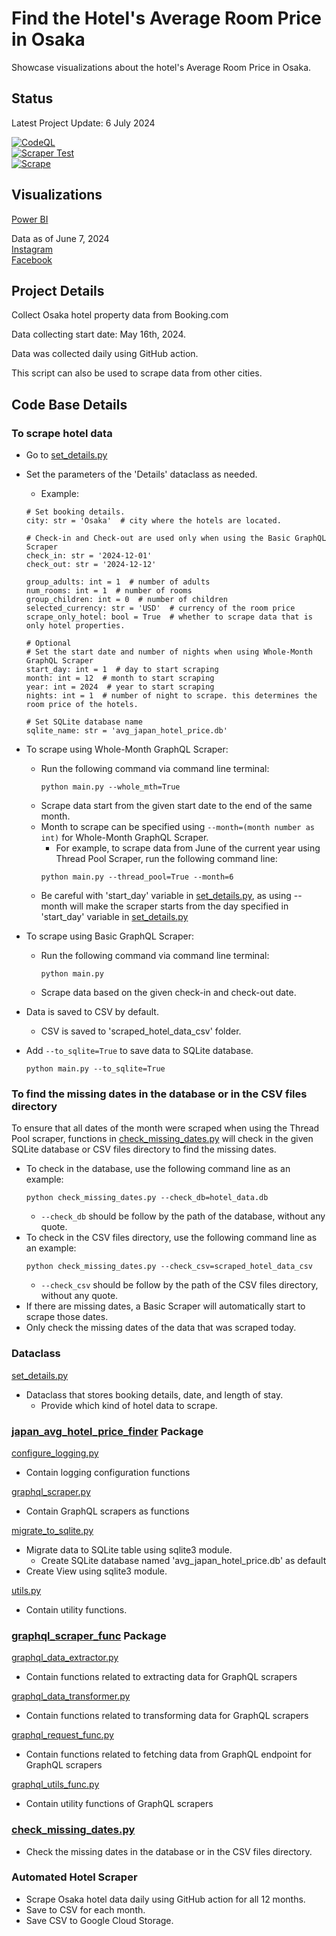 # Find the Hotel's Average Room Price in Osaka 

Showcase visualizations about the hotel's Average Room Price in Osaka.

## Status
Latest Project Update: 6 July 2024

[![CodeQL](https://github.com/sakan811/Find-Osaka-Average-Hotel-Price/actions/workflows/codeql.yml/badge.svg)](https://github.com/sakan811/Find-Osaka-Average-Hotel-Price/actions/workflows/codeql.yml)    
[![Scraper Test](https://github.com/sakan811/Find-Osaka-Average-Hotel-Price/actions/workflows/scraper-test.yml/badge.svg)](https://github.com/sakan811/Find-Osaka-Average-Hotel-Price/actions/workflows/scraper-test.yml)  
[![Scrape](https://github.com/sakan811/Find-Osaka-Average-Hotel-Price/actions/workflows/scrape.yml/badge.svg)](https://github.com/sakan811/Find-Osaka-Average-Hotel-Price/actions/workflows/scrape.yml)

## Visualizations
[Power BI](https://app.powerbi.com/view?r=eyJrIjoiOGFiNzQ1Y2UtZTVlOS00MzkyLTlmN2EtMDY2YWVlNzFiNTIyIiwidCI6ImZlMzViMTA3LTdjMmYtNGNjMy1hZDYzLTA2NTY0MzcyMDg3OCIsImMiOjEwfQ%3D%3D)  

Data as of June 7, 2024  
[Instagram](https://www.instagram.com/p/C77ANT0M3ni/?utm_source=ig_web_copy_link&igsh=MzRlODBiNWFlZA==)  
[Facebook](https://www.facebook.com/permalink.php?story_fbid=pfbid027P3bgdRAnAsN9iE2ioHihufPHKrcL626evEVKF8ytFhX4WbDvazACVfQeMK5zJ7ml&id=61553626169836)

## Project Details
Collect Osaka hotel property data from Booking.com

Data collecting start date: May 16th, 2024.

Data was collected daily using GitHub action.

This script can also be used to scrape data from other cities.

## Code Base Details 
### To scrape hotel data
- Go to [set_details.py](set_details.py)
- Set the parameters of the 'Details' dataclass as needed.
  - Example:
  ```
  # Set booking details.
  city: str = 'Osaka'  # city where the hotels are located.
  
  # Check-in and Check-out are used only when using the Basic GraphQL Scraper
  check_in: str = '2024-12-01'
  check_out: str = '2024-12-12'
  
  group_adults: int = 1  # number of adults
  num_rooms: int = 1  # number of rooms
  group_children: int = 0  # number of children
  selected_currency: str = 'USD'  # currency of the room price
  scrape_only_hotel: bool = True  # whether to scrape data that is only hotel properties.

  # Optional
  # Set the start date and number of nights when using Whole-Month GraphQL Scraper
  start_day: int = 1  # day to start scraping
  month: int = 12  # month to start scraping
  year: int = 2024  # year to start scraping
  nights: int = 1  # number of night to scrape. this determines the room price of the hotels.
   
  # Set SQLite database name
  sqlite_name: str = 'avg_japan_hotel_price.db'
  ```
- To scrape using Whole-Month GraphQL Scraper:
  - Run the following command via command line terminal:
    ```  
    python main.py --whole_mth=True
    ```
  - Scrape data start from the given start date to the end of the same month.
  - Month to scrape can be specified using ```--month=(month number as int)``` for Whole-Month GraphQL Scraper.
    - For example, to scrape data from June of the current year using Thread Pool Scraper, run the following command line:
    ```  
    python main.py --thread_pool=True --month=6
    ``` 
  - Be careful with 'start_day' variable in [set_details.py](set_details.py), 
  as using --month will make the scraper starts from the day specified in 'start_day' variable 
  in [set_details.py](set_details.py) 

- To scrape using Basic GraphQL Scraper:
  - Run the following command via command line terminal:
    ```  
    python main.py 
    ```
  - Scrape data based on the given check-in and check-out date.
- Data is saved to CSV by default.
  - CSV is saved to 'scraped_hotel_data_csv' folder. 
- Add ```--to_sqlite=True``` to save data to SQLite database.
  ```  
  python main.py --to_sqlite=True
  ```

### To find the missing dates in the database or in the CSV files directory
To ensure that all dates of the month were scraped when using the Thread Pool scraper, functions in
[check_missing_dates.py](check_missing_dates.py) will check in the given SQLite database or CSV files directory
to find the missing dates.
- To check in the database, use the following command line as an example:
  ```  
  python check_missing_dates.py --check_db=hotel_data.db
  ``` 
  - ```--check_db``` should be follow by the path of the database, without any quote.
- To check in the CSV files directory, use the following command line as an example:
  ```  
  python check_missing_dates.py --check_csv=scraped_hotel_data_csv
  ``` 
  - ```--check_csv``` should be follow by the path of the CSV files directory, without any quote.
- If there are missing dates, a Basic Scraper will automatically start to scrape those dates.
- Only check the missing dates of the data that was scraped today.

### Dataclass
[set_details.py](set_details.py)
- Dataclass that stores booking details, date, and length of stay.
  - Provide which kind of hotel data to scrape.
  
### [japan_avg_hotel_price_finder](japan_avg_hotel_price_finder) Package
[configure_logging.py](japan_avg_hotel_price_finder%2Fconfigure_logging.py)
- Contain logging configuration functions

[graphql_scraper.py](japan_avg_hotel_price_finder%2Fgraphql_scraper.py)
- Contain GraphQL scrapers as functions

[migrate_to_sqlite.py](japan_avg_hotel_price_finder%2Fmigrate_to_sqlite.py)
- Migrate data to SQLite table using sqlite3 module.
  - Create SQLite database named 'avg_japan_hotel_price.db' as default
- Create View using sqlite3 module.

[utils.py](japan_avg_hotel_price_finder%2Futils.py)
- Contain utility functions.

### [graphql_scraper_func](japan_avg_hotel_price_finder%2Fgraphql_scraper_func) Package
[graphql_data_extractor.py](japan_avg_hotel_price_finder%2Fgraphql_scraper_func%2Fgraphql_data_extractor.py)
- Contain functions related to extracting data for GraphQL scrapers

[graphql_data_transformer.py](japan_avg_hotel_price_finder%2Fgraphql_scraper_func%2Fgraphql_data_transformer.py)
- Contain functions related to transforming data for GraphQL scrapers

[graphql_request_func.py](japan_avg_hotel_price_finder%2Fgraphql_scraper_func%2Fgraphql_request_func.py)
- Contain functions related to fetching data from GraphQL endpoint for GraphQL scrapers

[graphql_utils_func.py](japan_avg_hotel_price_finder%2Fgraphql_scraper_func%2Fgraphql_utils_func.py)
- Contain utility functions of GraphQL scrapers

### [check_missing_dates.py](check_missing_dates.py)
- Check the missing dates in the database or in the CSV files directory.

### Automated Hotel Scraper
- Scrape Osaka hotel data daily using GitHub action for all 12 months.
- Save to CSV for each month.
- Save CSV to Google Cloud Storage.
